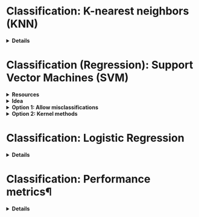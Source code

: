 # Classification: K-nearest neighbors (KNN)

<details>
<summary><b>Details</b></summary>

- Calculate distances between new input all the training data points
- Sort the distances and determine the $𝑘$ nearest neighbors
- Analyze the category of those neighbors and assign the category for the new data point based on majority vote

</details>


# Classification (Regression): Support Vector Machines (SVM)

<details>
<summary><b>Resources</b></summary>

- "The Elements of Statistical Learning" (Hastie, Tibshirani, Friedman), chapter 12
- ["A Practical Guide to Support Vector Classification"](https://www.csie.ntu.edu.tw/~cjlin/papers/guide/guide.pdf)
- Linear kernel: [sklearn.svm.LinearSVC](https://scikit-learn.org/stable/modules/generated/sklearn.svm.LinearSVC.html)
- More general implemention: [sklearn.svm.SVC](https://scikit-learn.org/stable/modules/generated/sklearn.svm.SVC.html#sklearn.svm.SVC)
</details>

<details>
<summary><b>Idea</b></summary>

Solving a classification problem whose data is not linearly separable. 2 approaches:

1. Allow misclassifications
2. Find a non-linear boundary by constructing a linear boundary in a higher-dimensional transformed feature space

SVM can be adapted also for regression problems (as well as multiclass classification problems)
</details>

<details>
<summary><b>Option 1: Allow misclassifications</b></summary>

Set a "margin" that should ideally be achieved in the separation of the 2 classes. 
Penalize every training point that's within this margin (both on the correct side or on the wrong side of the separating line). 
This leads to a new constraint for the optimization objective.
The sensitivity (i.e. the size of this margin) can be specified. 
An infinite sensitivity corresponds to the linearly separable case, where a low sensitivity also takes into consideration data further away from the decision boundary. 
In this way, SVM can also make a better bias-variance tradeoff.
</details>

<details>
<summary><b>Option 2: Kernel methods</b></summary>

The idea is to lift the feature space up to a higher dimensional space by applying transformation functions. 
If $`\left\{ (x_i, y_i) \right\}_{i=1}^N`$ are the training data points and we have a transformation function $h$, 
then one can try to find a linear decision boundary for the higher-dimensional data $`\left\{ (h(x_i), y_i) \right\}_{i=1}^N`$.

To solve this for more complex transformations (to possibly infinite dimensionsal spaces), SVM relies on the kernel trick: 
Due to the mathematical formulation of the problem, one finds that we don't have to perform the actual feature transformations themselves (nor even specify the transformation function $h$), 
but rather the optimization problem to solve requires only knowledge of the kernel function $K(x, x') = \langle h(x), h(x') \rangle$ that computes the inner products in the transformed space.

Three popular choices for $K$ in the SVM literature are:

- $d \text{th}$-Degree polynomial:  $K(x, x') = (1+ \langle x, x' \rangle)^d$
- Radial basis:  $K(x, x') = exp(−\gamma ||x−x'||^2)$
- Neural network:  $K(x, x') = tanh( \kappa_1 \langle x, x' \rangle + \kappa_2)$
</details>


# Classification: Logistic Regression

<details>
<summary><b>Details</b></summary>

Training observations $`\left\{ (x(i),y(i)) \right\}_{i=1}^N`$, each of which having $m$ features $x^i = \left( x_1^i,..., x_m^i \right) \in \mathbb{R}^m$.
We fit a linear regression model:

$$z_i = \theta_0 + \theta_1 x_1^i +...+ \theta_𝑚 x_m^i$$
 
Our prediction will be (sigmoid function):

$$h_{\theta} \left( x^i \right) = \frac{1}{1 + e^{−z^i}}$$

The cost function to use is the log-loss / binary cross-entropy:

$$J(\theta) = −\frac{1}{N} \sum_{i=1}^N{ \left[ y_i log( h_{\theta} (x^i)) + (1−y_i) log(1 − h_{\theta}(x^i) ) \right] }$$
 
We cannot use mean squared error as a loss function, as it's non-convex in this case and has many local minima.
</details>


# Classification: Performance metrics¶

<details>
<summary><b>Details</b></summary>

**Confusion matrix:**

| \                   | Actual positives | Actual negatives |
|---------------------|------------------|------------------|
| Predicted positives | TP               | FP               |
| Predicted negatives | FN               | FN               |

- **Accuracy** = $\frac{𝑇𝑃+𝑇𝑁}{𝑇𝑃+𝐹𝑃+𝐹𝑁+𝑇𝑁}$ 
  Good measure when target variable classes are balanced
- **Precision** = $\frac{𝑇𝑃}{𝑇𝑃+𝐹𝑃} = \frac{TP}{ \text{predicted positives} }$
  Minimizes False Positives
- **Recall/Sensitivity** = $TPR = \frac{𝑇𝑃}{𝑇𝑃+𝐹𝑁} = \frac{𝑇𝑃}{ \text{actual positives}}$
  Minimizes False Negatives
- **Specificity** = $\frac{𝑇𝑁}{𝑇𝑁+𝐹𝑃} = \frac{𝑇𝑁}{\text{actual negatives}}$
  Minimizes False Positives (opposite of Recall: switch classes)
- **F1-score** = 2×Precision × RecallPrecision + Recall

**ROC:** Receiver operating characteristic curve
- True positive rate:  $TPR = \frac{𝑇𝑃}{𝑇𝑃+𝐹𝑁}$
- False positive rate:  $FPR = \frac{𝐹𝑃}{𝐹𝑃+𝑇𝑁}$
- ROC curve plots $FPR$ (x-axis) versus $TPR$ (y-axis) at different classification thresholds

**AUC:** Area under the curve
- measures area under the ROC curve, the higher the better (between 0 and 1)
- represents the probability that a random positive example is positioned to the "right" of a random negative example
- it's scale invariant and classification-threshold invariant

**Log-loss / binary cross-entropy:** see [sklearn.metrics.log_loss](https://scikit-learn.org/stable/modules/generated/sklearn.metrics.log_loss.html)

If we estimate probabilities $𝑝(𝑥_𝑖)$ for examples $(𝑥_𝑖, 𝑦_𝑖)$

$$−\frac{1}{N} \sum_{𝑖=1}^𝑁{ \left[ 𝑦_𝑖 𝑙𝑜𝑔(𝑝(𝑥_𝑖))+(1−𝑦_𝑖) 𝑙𝑜𝑔 (1−𝑝(𝑥_𝑖)) \right] }$$
</details>

